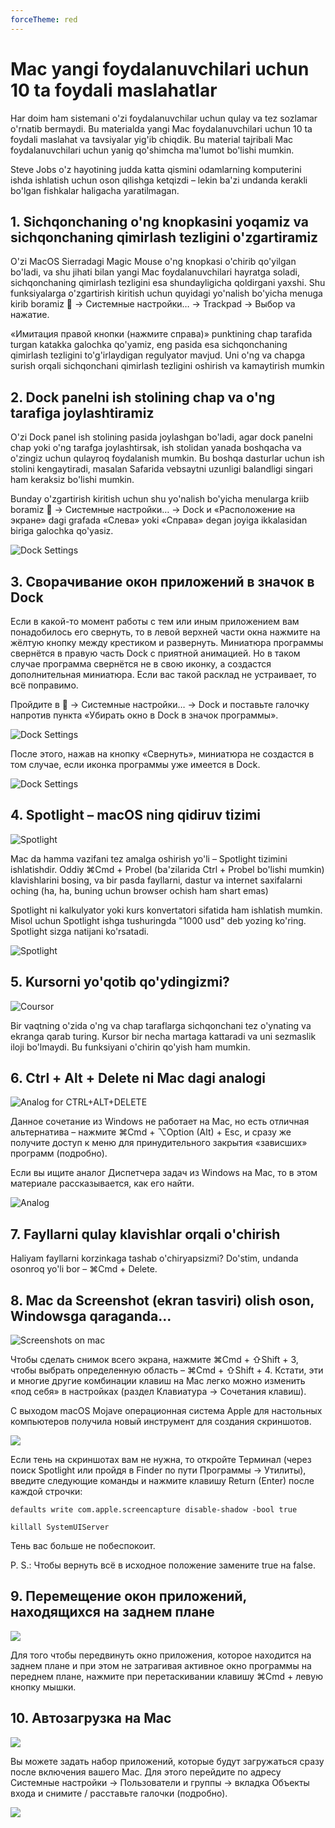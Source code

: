 ```yaml
---
forceTheme: red
---
```


# Mac yangi foydalanuvchilari uchun 10 ta foydali maslahatlar

Har doim ham sistemani o'zi foydalanuvchilar uchun qulay va tez sozlamar o'rnatib bermaydi. Bu materialda yangi Mac foydalanuvchilari uchun 10 ta foydali maslahat va tavsiyalar yig'ib chiqdik. Bu material tajribali Mac foydalanuvchilari uchun yanig qo'shimcha ma'lumot bo'lishi mumkin.

Steve Jobs o'z hayotining judda katta qismini odamlarning komputerini ishda ishlatish uchun oson qilishga ketqizdi – lekin ba'zi undanda kerakli bo'lgan fishkalar haligacha yaratilmagan.

## 1. Sichqonchaning o'ng knopkasini yoqamiz va sichqonchaning qimirlash tezligini o'zgartiramiz
O'zi MacOS Sierradagi Magic Mouse o'ng knopkasi o'chirib qo'yilgan bo'ladi, va shu jihati bilan yangi Mac foydalanuvchilari hayratga soladi, sichqonchaning qimirlash tezligini esa shundayligicha qoldirgani yaxshi. Shu funksiyalarga o'zgartirish kiritish uchun quyidagi yo'nalish bo'yicha menuga kirib boramiz  → Системные настройки… → Trackpad → Выбор va нажатие.

«Имитация правой кнопки (нажмите справа)» punktining chap tarafida turgan katakka galochka qo'yamiz, eng pasida esa sichqonchaning qimirlash tezligini to'g'irlaydigan regulyator mavjud. Uni o'ng va chapga surish orqali sichqonchani qimirlash tezligini oshirish va kamaytirish mumkin

## 2. Dock panelni ish stolining chap va o'ng tarafiga joylashtiramiz
O'zi Dock panel ish stolining pasida joylashgan bo'ladi, agar dock panelni chap yoki o'ng tarafga joylashtirsak, ish stolidan yanada boshqacha va o'zingiz uchun qulayroq foydalanish mumkin. Bu boshqa dasturlar uchun ish stolini kengaytiradi, masalan Safarida vebsaytni uzunligi balandligi singari ham keraksiz bo'lishi mumkin.

Bunday o'zgartirish kiritish uchun shu yo'nalish bo'yicha menularga kriib boramiz  → Системные настройки… → Dock и «Расположение на экране» dagi grafada «Слева» yoki «Справа» degan joyiga ikkalasidan biriga galochka qo'yasiz.

![Dock Settings](https://u.yablyk.com/2019/02/dock-settings-macos-yablyk.jpg)

## 3. Сворачивание окон приложений в значок в Dock
Если в какой-то момент работы с тем или иным приложением вам понадобилось его свернуть, то в левой верхней части окна нажмите на жёлтую кнопку между крестиком и развернуть. Миниатюра программы свернётся в правую часть Dock с приятной анимацией. Но в таком случае программа свернётся не в свою иконку, а создастся дополнительная миниатюра. Если вас такой расклад не устраивает, то всё поправимо.

Пройдите в  → Системные настройки… → Dock и поставьте галочку напротив пункта «Убирать окно в Dock в значок программы».

![Dock Settings](https://u.yablyk.com/2019/02/dock-settings_macos-yablyk.jpg)

После этого, нажав на кнопку «Свернуть», миниатюра не создастся в том случае, если иконка программы уже имеется в Dock.

![Dock Settings](https://u.yablyk.com/2019/02/dock_settings_macos-yablyk.jpg)

## 4. Spotlight – macOS ning qidiruv tizimi
![Spotlight](https://u.yablyk.com/2018/05/Spotlight-macos.jpg)

Mac da hamma vazifani tez amalga oshirish yo'li – Spotlight tizimini ishlatishdir. Oddiy ⌘Cmd + Probel (ba'zilarida Ctrl + Probel bo'lishi mumkin) klavishlarini bosing, va bir pasda fayllarni, dastur va internet saxifalarni oching (ha, ha, buning uchun browser ochish ham shart emas)

Spotlight ni kalkulyator yoki kurs konvertatori sifatida ham ishlatish mumkin. Misol uchun Spotlight ishga tushuringda "1000 usd" deb yozing ko'ring. Spotlight sizga natijani ko'rsatadi.

![Spotlight](https://u.yablyk.com/2018/05/Spotlight_macos.jpg)

## 5. Kursorni yo'qotib qo'ydingizmi?

![Coursor](https://u.yablyk.com/2015/10/cursor-logo-1.jpg)

Bir vaqtning o'zida o'ng va chap taraflarga sichqonchani tez o'ynating va ekranga qarab turing. Kursor bir necha martaga kattaradi va uni sezmaslik iloji bo'lmaydi. Bu funksiyani o'chirin qo'yish ham mumkin.

## 6. Ctrl + Alt + Delete ni Mac dagi analogi

![Analog for CTRL+ALT+DELETE](https://u.yablyk.com/2015/11/ctrl-alt-delete-on-mac-os-x.jpg)

Данное сочетание из Windows не работает на Mac, но есть отличная альтернатива – нажмите ⌘Cmd + ⌥Option (Alt) + Esc, и сразу же получите доступ к меню для принудительного закрытия «зависших» программ (подробно).

Если вы ищите аналог Диспетчера задач из Windows на Mac, то в этом материале рассказывается, как его найти.

![Analog](https://u.yablyk.com/2019/01/monitoring_system-macos-yablyk.jpg)

## 7. Fayllarni qulay klavishlar orqali o'chirish
Haliyam fayllarni korzinkaga tashab o'chiryapsizmi? Do'stim, undanda osonroq yo'li bor – ⌘Cmd + Delete.

## 8. Mac da Screenshot (ekran tasviri) olish oson, Windowsga qaraganda...
![Screenshots on mac](https://u.yablyk.com/2018/09/how-make-screenshot-on-macos.jpg)

Чтобы сделать снимок всего экрана, нажмите ⌘Cmd + ⇧Shift + 3, чтобы выбрать определенную область – ⌘Cmd + ⇧Shift + 4. Кстати, эти и многие другие комбинации клавиш на Mac легко можно изменить «под себя» в настройках (раздел Клавиатура → Сочетания клавиш).

С выходом macOS Mojave операционная система Apple для настольных компьютеров получила новый инструмент для создания скриншотов.

![](https://u.yablyk.com/2018/09/how-make-screenshot-on-macos-yablyk.jpg)

Если тень на скриншотах вам не нужна, то откройте Терминал (через поиск Spotlight или пройдя в Finder по пути Программы → Утилиты), введите следующие команды и нажмите клавишу Return (Enter) после каждой строчки:

`defaults write com.apple.screencapture disable-shadow -bool true`

`killall SystemUIServer`

Тень вас больше не побеспокоит.

P. S.: Чтобы вернуть всё в исходное положение замените true на false.

## 9. Перемещение окон приложений, находящихся на заднем плане

![](https://u.yablyk.com/2019/02/move-window-macos.gif)

Для того чтобы передвинуть окно приложения, которое находится на заднем плане и при этом не затрагивая активное окно программы на переднем плане, нажмите при перетаскивании клавишу ⌘Cmd + левую кнопку мышки.

## 10. Автозагрузка на Mac

![](https://u.yablyk.com/2015/02/dock-macos.jpg)

Вы можете задать набор приложений, которые будут загружаться сразу после включения вашего Mac. Для этого перейдите по адресу Системные настройки → Пользователи и группы → вкладка Объекты входа и снимите / расставьте галочки (подробно).

![](https://u.yablyk.com/2017/11/startup_app-macos-settings-yablyk.jpg)
